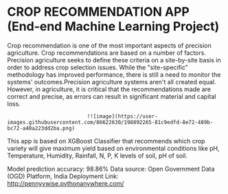 # CROP RECOMMENDATION APP (End-end Machine Learning Project)
Crop recommendation is one of the most important aspects of precision agriculture. Crop recommendations are based on a number of factors. Precision agriculture seeks to define these criteria on a site-by-site basis in order to address crop selection issues. While the "site-specific" methodology has improved performance, there is still a need to monitor the systems' outcomes.Precision agriculture systems aren't all created equal. However, in agriculture, it is critical that the recommendations made are correct and precise, as errors can result in significant material and capital loss.

                              !![image](https://user-images.githubusercontent.com/86622630/198892265-81c9edfd-8e72-489b-bc72-a40a223dd2ba.png)

This app is based on XGBoost Classifier that recommends which crop variety will give maximum yield based on environmental conditions like pH, Temperature, Humidity, Rainfall, N, P, K levels of soil, pH of soil. 

Model prediction accuracy: 98.86%
Data source:  Open Government Data (OGD) Platform, India
Deployment Link: http://pennyywise.pythonanywhere.com/ 
